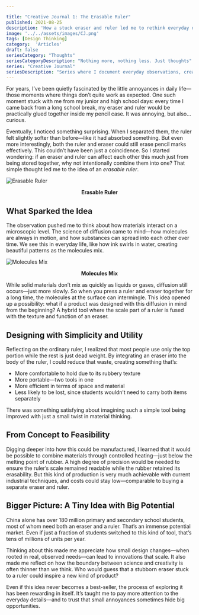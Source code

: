 ```yaml
---

title: "Creative Journal 1: The Erasable Ruler"
published: 2021-08-25
description: 'How a stuck eraser and ruler led me to rethink everyday design.'
image: '../../assets/images/CJ.png'
tags: [Design Thinking]
category:  'Articles'
draft: false
seriesCategory: "Thoughts"
seriesCategoryDescription: "Nothing more, nothing less. Just thoughts"
series: "Creative Journal"
seriesDescription: "Series where I document everyday observations, creative sparks, and product ideas. It’s a space to reflect on the thought process behind inventing, problem-solving, and reimagining the ordinary."
---
```


For years, I’ve been quietly fascinated by the little annoyances in daily life—those moments where things don’t quite work as expected. One such moment stuck with me from my junior and high school days: every time I came back from a long school break, my eraser and ruler would be practically glued together inside my pencil case. It was annoying, but also… curious.

Eventually, I noticed something surprising. When I separated them, the ruler felt slightly softer than before—like it had absorbed something. But even more interestingly, both the ruler and eraser could still erase pencil marks effectively. This couldn’t have been just a coincidence. So I started wondering: if an eraser and ruler can affect each other this much just from being stored together, why not intentionally combine them into one? That simple thought led me to the idea of an *erasable ruler*.

![Erasable Ruler](/image/CJ11.png)
**<center>Erasable Ruler</center>**

## What Sparked the Idea

The observation pushed me to think about how materials interact on a microscopic level. The science of diffusion came to mind—how molecules are always in motion, and how substances can spread into each other over time. We see this in everyday life, like how ink swirls in water, creating beautiful patterns as the molecules mix.

![Molecules Mix](/image/CJ12.png)
**<center>Molecules Mix</center>**

While solid materials don’t mix as quickly as liquids or gases, diffusion still occurs—just more slowly. So when you press a ruler and eraser together for a long time, the molecules at the surface can intermingle. This idea opened up a possibility: what if a product was designed with this diffusion in mind from the beginning? A hybrid tool where the scale part of a ruler is fused with the texture and function of an eraser.

## Designing with Simplicity and Utility

Reflecting on the ordinary ruler, I realized that most people use only the top portion while the rest is just dead weight. By integrating an eraser into the body of the ruler, I could reduce that waste, creating something that’s:

- More comfortable to hold due to its rubbery texture  
- More portable—two tools in one  
- More efficient in terms of space and material  
- Less likely to be lost, since students wouldn’t need to carry both items separately

There was something satisfying about imagining such a simple tool being improved with just a small twist in material thinking.

## From Concept to Feasibility

Digging deeper into how this could be manufactured, I learned that it would be possible to combine materials through controlled heating—just below the melting point of rubber. A high degree of precision would be needed to ensure the ruler’s scale remained readable while the rubber retained its erasability. But this kind of production is very much achievable with current industrial techniques, and costs could stay low—comparable to buying a separate eraser and ruler.

## Bigger Picture: A Tiny Idea with Big Potential

China alone has over 180 million primary and secondary school students, most of whom need both an eraser and a ruler. That’s an immense potential market. Even if just a fraction of students switched to this kind of tool, that’s tens of millions of units per year.

Thinking about this made me appreciate how small design changes—when rooted in real, observed needs—can lead to innovations that scale. It also made me reflect on how the boundary between science and creativity is often thinner than we think. Who would guess that a stubborn eraser stuck to a ruler could inspire a new kind of product?

Even if this idea never becomes a best-seller, the process of exploring it has been rewarding in itself. It’s taught me to pay more attention to the everyday details—and to trust that small annoyances sometimes hide big opportunities.